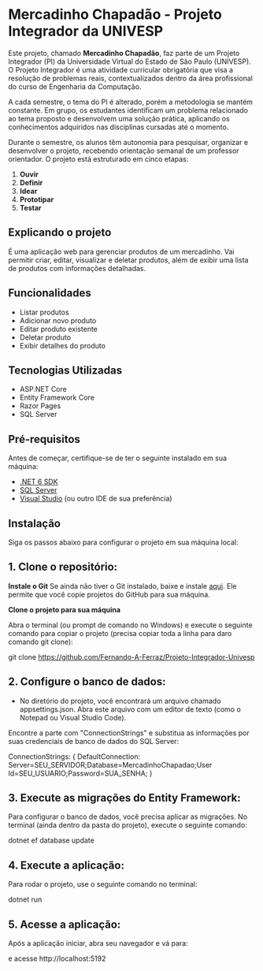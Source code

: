 

# Mercadinho Chapadão - Projeto Integrador da UNIVESP

Este projeto, chamado **Mercadinho Chapadão**, faz parte de um Projeto Integrador (PI) da Universidade Virtual do Estado de São Paulo (UNIVESP). O Projeto Integrador é uma atividade curricular obrigatória que visa a resolução de problemas reais, contextualizados dentro da área profissional do curso de Engenharia da Computação.

A cada semestre, o tema do PI é alterado, porém a metodologia se mantém constante. Em grupo, os estudantes identificam um problema relacionado ao tema proposto e desenvolvem uma solução prática, aplicando os conhecimentos adquiridos nas disciplinas cursadas até o momento.

Durante o semestre, os alunos têm autonomia para pesquisar, organizar e desenvolver o projeto, recebendo orientação semanal de um professor orientador. O projeto está estruturado em cinco etapas:

1. **Ouvir**  
2. **Definir**  
3. **Idear**  
4. **Prototipar**  
5. **Testar**


## **Explicando o projeto**

É uma aplicação web para gerenciar produtos de um mercadinho. Vai permitir criar, editar, visualizar e deletar produtos, além de exibir uma lista de produtos com informações detalhadas.

## Funcionalidades

- Listar produtos
- Adicionar novo produto
- Editar produto existente
- Deletar produto
- Exibir detalhes do produto

## Tecnologias Utilizadas

- ASP.NET Core
- Entity Framework Core
- Razor Pages
- SQL Server

## Pré-requisitos

Antes de começar, certifique-se de ter o seguinte instalado em sua máquina:

- [.NET 6 SDK](https://dotnet.microsoft.com/download/dotnet/6.0)
- [SQL Server](https://www.microsoft.com/pt-br/sql-server/sql-server-downloads)
- [Visual Studio](https://visualstudio.microsoft.com/) (ou outro IDE de sua preferência)

## Instalação

Siga os passos abaixo para configurar o projeto em sua máquina local:

## 1. **Clone o repositório:**

 **Instale o Git**
Se ainda não tiver o Git instalado, baixe e instale [aqui](https://git-scm.com/). Ele permite que você copie projetos do GitHub para sua máquina.

 **Clone o projeto para sua máquina**

Abra o terminal (ou prompt de comando no Windows) e execute o seguinte comando para copiar o projeto (precisa copiar toda a linha para daro comando git clone):

git clone https://github.com/Fernando-A-Ferraz/Projeto-Integrador-Univesp


## 2. **Configure o banco de dados:**

   - No diretório do projeto, você encontrará um arquivo chamado appsettings.json. Abra este arquivo com um editor de texto (como o Notepad ou Visual Studio Code).

Encontre a parte com "ConnectionStrings" e substitua as informações por suas credenciais de banco de dados do SQL Server:
   
   ConnectionStrings:
   { 
      DefaultConnection: Server=SEU_SERVIDOR;Database=MercadinhoChapadao;User Id=SEU_USUARIO;Password=SUA_SENHA;
   }

 
## 3. **Execute as migrações do Entity Framework:**

Para configurar o banco de dados, você precisa aplicar as migrações. No terminal (ainda dentro da pasta do projeto), execute o seguinte comando:

   dotnet ef database update
   


## 4. **Execute a aplicação:**

Para rodar o projeto, use o seguinte comando no terminal:

   dotnet run
   
## 5. **Acesse a aplicação:**

   Após a aplicação iniciar, abra seu navegador e vá para:
   
 e acesse  http://localhost:5192
   
 

     

   
   

   
